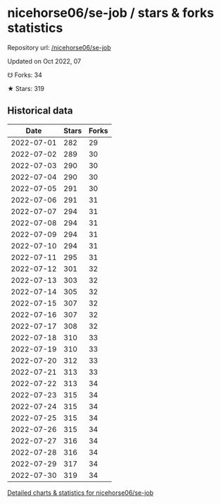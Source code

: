 # nicehorse06/se-job / stars & forks statistics

Repository url: [/nicehorse06/se-job](https://github.com/nicehorse06/se-job)

Updated on Oct 2022, 07

☋ Forks: 34

★ Stars: 319

## Historical data
| Date | Stars | Forks |
|------|-------|-------|
| 2022-07-01 | 282 | 29 | 
| 2022-07-02 | 289 | 30 | 
| 2022-07-03 | 290 | 30 | 
| 2022-07-04 | 290 | 30 | 
| 2022-07-05 | 291 | 30 | 
| 2022-07-06 | 291 | 31 | 
| 2022-07-07 | 294 | 31 | 
| 2022-07-08 | 294 | 31 | 
| 2022-07-09 | 294 | 31 | 
| 2022-07-10 | 294 | 31 | 
| 2022-07-11 | 295 | 31 | 
| 2022-07-12 | 301 | 32 | 
| 2022-07-13 | 303 | 32 | 
| 2022-07-14 | 305 | 32 | 
| 2022-07-15 | 307 | 32 | 
| 2022-07-16 | 307 | 32 | 
| 2022-07-17 | 308 | 32 | 
| 2022-07-18 | 310 | 33 | 
| 2022-07-19 | 310 | 33 | 
| 2022-07-20 | 312 | 33 | 
| 2022-07-21 | 313 | 33 | 
| 2022-07-22 | 313 | 34 | 
| 2022-07-23 | 315 | 34 | 
| 2022-07-24 | 315 | 34 | 
| 2022-07-25 | 315 | 34 | 
| 2022-07-26 | 315 | 34 | 
| 2022-07-27 | 316 | 34 | 
| 2022-07-28 | 316 | 34 | 
| 2022-07-29 | 317 | 34 | 
| 2022-07-30 | 319 | 34 | 


[Detailed charts & statistics for nicehorse06/se-job](https://reviewgithub.com/rep/nicehorse06/se-job)
